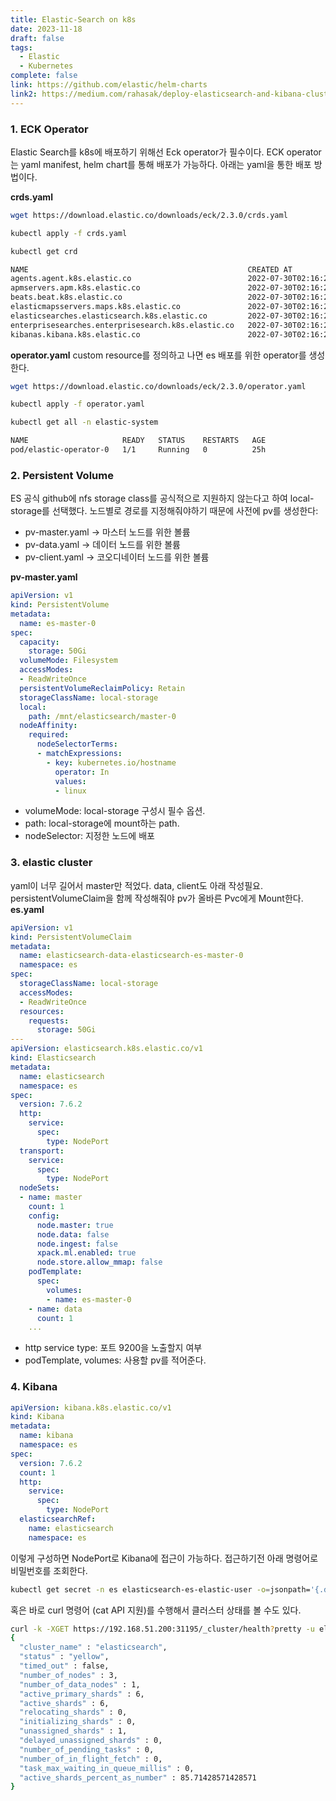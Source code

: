 ```yaml
---
title: Elastic-Search on k8s
date: 2023-11-18
draft: false
tags:
  - Elastic
  - Kubernetes
complete: false
link: https://github.com/elastic/helm-charts
link2: https://medium.com/rahasak/deploy-elasticsearch-and-kibana-cluster-on-kubernetes-with-elasticsearch-operator-79f205170f40
---
```

### 1. ECK Operator
Elastic Search를 k8s에 배포하기 위해선 Eck operator가 필수이다.
ECK operator는 yaml manifest, helm chart를 통해 배포가 가능하다. 아래는 yaml을 통한 배포 방법이다.

**crds.yaml**
```sh
wget https://download.elastic.co/downloads/eck/2.3.0/crds.yaml

kubectl apply -f crds.yaml

kubectl get crd

NAME                                                 CREATED AT
agents.agent.k8s.elastic.co                          2022-07-30T02:16:25Z
apmservers.apm.k8s.elastic.co                        2022-07-30T02:16:25Z
beats.beat.k8s.elastic.co                            2022-07-30T02:16:25Z
elasticmapsservers.maps.k8s.elastic.co               2022-07-30T02:16:25Z
elasticsearches.elasticsearch.k8s.elastic.co         2022-07-30T02:16:25Z
enterprisesearches.enterprisesearch.k8s.elastic.co   2022-07-30T02:16:25Z
kibanas.kibana.k8s.elastic.co                        2022-07-30T02:16:26Z

```

**operator.yaml**
custom resource를 정의하고 나면 es 배포를 위한 operator를 생성한다.
```sh
wget https://download.elastic.co/downloads/eck/2.3.0/operator.yaml

kubectl apply -f operator.yaml

kubectl get all -n elastic-system

NAME                     READY   STATUS    RESTARTS   AGE
pod/elastic-operator-0   1/1     Running   0          25h
```


### 2. Persistent Volume
ES 공식 github에 nfs storage class를 공식적으로 지원하지 않는다고 하여 local-storage를 선택했다.
노드별로 경로를 지정해줘야하기 때문에 사전에 pv를 생성한다:
- pv-master.yaml → 마스터 노드를 위한 볼륨
- pv-data.yaml → 데이터 노드를 위한 볼륨
- pv-client.yaml → 코오디네이터 노드를 위한 볼륨

**pv-master.yaml**
```yaml
apiVersion: v1
kind: PersistentVolume
metadata:
  name: es-master-0
spec:
  capacity:
    storage: 50Gi
  volumeMode: Filesystem
  accessModes:
  - ReadWriteOnce
  persistentVolumeReclaimPolicy: Retain
  storageClassName: local-storage
  local:
    path: /mnt/elasticsearch/master-0
  nodeAffinity:
    required:
      nodeSelectorTerms:
      - matchExpressions:
        - key: kubernetes.io/hostname
          operator: In
          values:
          - linux
```
- volumeMode: local-storage 구성시 필수 옵션.
- path: local-storage에 mount하는 path.
- nodeSelector: 지정한 노드에 배포

### 3. elastic cluster
yaml이 너무 길어서 master만 적었다. data, client도 아래 작성필요.
persistentVolumeClaim을 함께 작성해줘야 pv가 올바른 Pvc에게 Mount한다.
**es.yaml**
```yaml
apiVersion: v1
kind: PersistentVolumeClaim
metadata:
  name: elasticsearch-data-elasticsearch-es-master-0
  namespace: es
spec:
  storageClassName: local-storage
  accessModes:
  - ReadWriteOnce
  resources:
    requests:
      storage: 50Gi
---
apiVersion: elasticsearch.k8s.elastic.co/v1
kind: Elasticsearch
metadata:
  name: elasticsearch
  namespace: es
spec:
  version: 7.6.2
  http:
    service:
      spec:
        type: NodePort
  transport:
    service:
      spec:
        type: NodePort
  nodeSets:
  - name: master
    count: 1
    config:
      node.master: true
      node.data: false
      node.ingest: false
      xpack.ml.enabled: true
      node.store.allow_mmap: false
    podTemplate:
      spec:
        volumes:
        - name: es-master-0
	- name: data
	  count: 1
	...
```
- http service type: 포트 9200을 노출할지 여부
- podTemplate, volumes: 사용할 pv를 적어준다.

### 4. Kibana
```yaml
apiVersion: kibana.k8s.elastic.co/v1
kind: Kibana
metadata:
  name: kibana
  namespace: es
spec:
  version: 7.6.2
  count: 1
  http:
    service:
      spec:
        type: NodePort
  elasticsearchRef:
    name: elasticsearch
    namespace: es
```

이렇게 구성하면 NodePort로 Kibana에 접근이 가능하다. 접근하기전 아래 명령어로 비밀번호를 조회한다.
```sh
kubectl get secret -n es elasticsearch-es-elastic-user -o=jsonpath='{.data.elastic}' | base64 --decode
```

혹은 바로 curl 명령어 (cat API 지원)를 수행해서 클러스터 상태를 볼 수도 있다.
```sh
curl -k -XGET https://192.168.51.200:31195/_cluster/health?pretty -u elastic:password
{
  "cluster_name" : "elasticsearch",
  "status" : "yellow",
  "timed_out" : false,
  "number_of_nodes" : 3,
  "number_of_data_nodes" : 1,
  "active_primary_shards" : 6,
  "active_shards" : 6,
  "relocating_shards" : 0,
  "initializing_shards" : 0,
  "unassigned_shards" : 1,
  "delayed_unassigned_shards" : 0,
  "number_of_pending_tasks" : 0,
  "number_of_in_flight_fetch" : 0,
  "task_max_waiting_in_queue_millis" : 0,
  "active_shards_percent_as_number" : 85.71428571428571
}
```